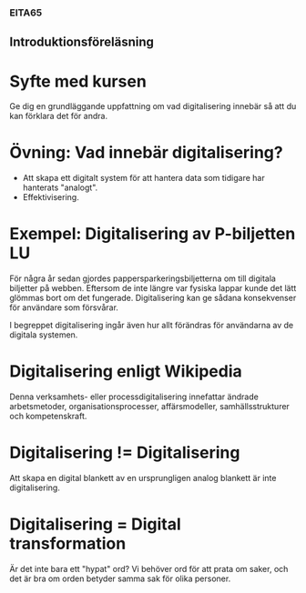 ### EITA65

## Introduktionsföreläsning

# Syfte med kursen

Ge dig en grundläggande uppfattning om vad digitalisering innebär så att du kan förklara det för andra.

# Övning: Vad innebär digitalisering?

- Att skapa ett digitalt system för att hantera data som tidigare har hanterats "analogt".
- Effektivisering.

# Exempel: Digitalisering av P-biljetten LU

För några år sedan gjordes pappersparkeringsbiljetterna om till digitala biljetter på webben. Eftersom de inte längre var fysiska lappar kunde det lätt glömmas bort om det fungerade. Digitalisering kan ge sådana konsekvenser för användare som försvårar.

I begreppet digitalisering ingår även hur allt förändras för användarna av de digitala systemen.

# Digitalisering enligt Wikipedia

Denna verksamhets- eller processdigitalisering innefattar ändrade arbetsmetoder, organisationsprocesser, affärsmodeller, samhällsstrukturer och kompetenskraft.

# Digitalisering != Digitalisering

Att skapa en digital blankett av en ursprungligen analog blankett är inte digitalisering.

# Digitalisering = Digital transformation

Är det inte bara ett "hypat" ord?
Vi behöver ord för att prata om saker, och det är bra om orden betyder samma sak för olika personer.
